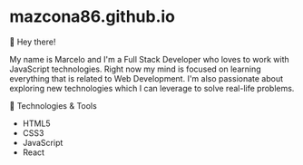 # mazcona86.github.io

👋 Hey there!

My name is Marcelo and I'm a Full Stack Developer who loves to work with JavaScript technologies. Right now my mind is focused on learning everything that is related to Web Development. I'm also passionate about exploring new technologies which I can leverage to solve real-life problems.


🔧 Technologies & Tools
* HTML5 	
* CSS3
* JavaScript
* React


